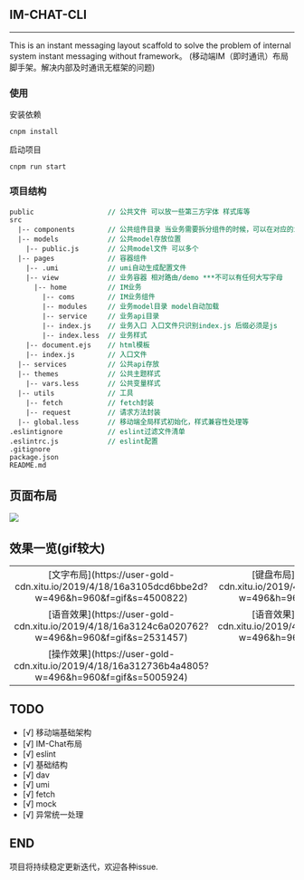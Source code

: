 ## IM-CHAT-CLI

---

This is an instant messaging layout scaffold to solve the problem of internal system instant messaging without framework。
(移动端IM（即时通讯）布局脚手架。解决内部及时通讯无框架的问题)


### 使用
安装依赖

```
cnpm install
```
启动项目
```
cnpm run start
```

### 项目结构

<pre style="font-size: 12px">
public                  <span style="color: #007947">// 公共文件 可以放一些第三方字体 样式库等</span>
src
  |-- components        <span style="color: #007947">// 公共组件目录 当业务需要拆分组件的时候，可以在对应的业务文件夹下单独创建一个components文件夹</span>
  |-- models            <span style="color: #007947">// 公共model存放位置</span>
    |-- public.js       <span style="color: #007947">// 公共model文件 可以多个</span>
  |-- pages             <span style="color: #007947">// 容器组件</span>
    |-- .umi            <span style="color: #007947">// umi自动生成配置文件</span>
    |-- view            <span style="color: #007947">// 业务容器 相对路由/demo ***不可以有任何大写字母</span>
      |-- home          <span style="color: #007947">// IM业务</span>
        |-- coms        <span style="color: #007947">// IM业务组件</span>
        |-- modules     <span style="color: #007947">// 业务model目录 model自动加载</span>
        |-- service     <span style="color: #007947">// 业务api目录</span>
        |-- index.js    <span style="color: #007947">// 业务入口 入口文件只识别index.js 后缀必须是js</span>
        |-- index.less  <span style="color: #007947">// 业务样式</span>
    |-- document.ejs    <span style="color: #007947">// html模板</span>
    |-- index.js        <span style="color: #007947">// 入口文件</span>
  |-- services          <span style="color: #007947">// 公共api存放</span>
  |-- themes            <span style="color: #007947">// 公共主题样式</span>
    |-- vars.less       <span style="color: #007947">// 公共变量样式</span>
  |-- utils             <span style="color: #007947">// 工具</span>
    |-- fetch           <span style="color: #007947">// fetch封装</span>
    |-- request         <span style="color: #007947">// 请求方法封装</span>
  |-- global.less       <span style="color: #007947">// 移动端全局样式初始化，样式兼容性处理等</span>
.eslintignore           <span style="color: #007947">// eslint过滤文件清单</span>
.eslintrc.js            <span style="color: #007947">// eslint配置</span>
.gitignore
package.json  
README.md  
</pre>

## 页面布局

![](https://user-gold-cdn.xitu.io/2019/4/19/16a314d86c9c0256?w=764&h=925&f=png&s=37436)

## 效果一览(gif较大)

<table>
    <tr>
        <td>
            <center>
                [文字布局](https://user-gold-cdn.xitu.io/2019/4/18/16a3105dcd6bbe2d?w=496&h=960&f=gif&s=4500822)
            </center>
        </td>
        <td>
            <center>
                [键盘布局](https://user-gold-cdn.xitu.io/2019/4/18/16a3123bb988b73f?w=496&h=960&f=gif&s=4605409)
            </center>
        </td>
    </tr>
    <tr>
        <td>
            <center>
                [语音效果](https://user-gold-cdn.xitu.io/2019/4/18/16a3124c6a020762?w=496&h=960&f=gif&s=2531457)
            </center>
        </td>
        <td>
            <center>
                [语音效果](https://user-gold-cdn.xitu.io/2019/4/18/16a3125d932e72d1?w=496&h=960&f=gif&s=2431489)
            </center>
        </td>
    </tr>
    <tr>
        <td>
            <center>
                [操作效果](https://user-gold-cdn.xitu.io/2019/4/18/16a312736b4a4805?w=496&h=960&f=gif&s=5005924)
            </center>
        </td>
        <td>
            <center>
            </center>
        </td>
    </tr>
</table>

## TODO

- [√] 移动端基础架构
- [√] IM-Chat布局
- [√] eslint
- [√] 基础结构
- [√] dav
- [√] umi
- [√] fetch
- [√] mock
- [√] 异常统一处理

## END
  项目将持续稳定更新迭代，欢迎各种issue.
